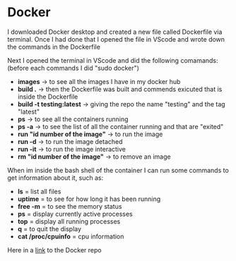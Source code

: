 # Docker

I downloaded Docker desktop and created a new file called Dockerfile via terminal.
Once I had done that I opened the file in VScode and wrote down the commands in the Dockerfile

Next I opened the terminal in VScode and did the following comamands: (before each commands I did "sudo docker")

- **images** -> to see all the images I have in my docker hub
- **build .** -> then the Dockerfile was built and commends exicuted that is inside the Dockerfile
- **build -t testing:latest** -> giving the repo the name "testing" and the tag "latest"
- **ps** -> to see all the containers running
- **ps -a** -> to see the list of all the container running and that are "exited"
- **run "id number of the image"** -> to run the image
- **run -d** -> to run the image detached
- **run -it** -> to run the image interactive
- **rm "id number of the image"** -> to remove an image

When im inside the bash shell of the container I can run some commands to get information about it, such as:

- **ls** = list all files
- **uptime** = to see for how long it has been running
- **free -m** = to see the memory status
- **ps** = display currently active processes
- **top** = display all running processes
- **q** = to quit the display
- **cat /proc/cpuinfo** = cpu information

Here in a [link](https://hub.docker.com/repository/docker/kristbjorg/testing) to the Docker repo
